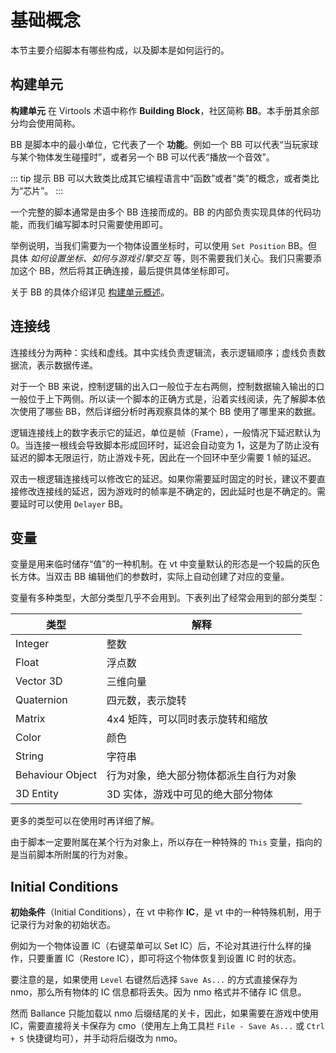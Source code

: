 # 基础概念

本节主要介绍脚本有哪些构成，以及脚本是如何运行的。

## 构建单元

**构建单元** 在 Virtools 术语中称作 **Building Block**，社区简称 **BB**。本手册其余部分均会使用简称。

BB 是脚本中的最小单位，它代表了一个 **功能**。例如一个 BB 可以代表“当玩家球与某个物体发生碰撞时”，或者另一个 BB 可以代表“播放一个音效”。

::: tip 提示
BB 可以大致类比成其它编程语言中“函数”或者“类”的概念，或者类比为“芯片”。
:::

一个完整的脚本通常是由多个 BB 连接而成的。BB 的内部负责实现具体的代码功能，而我们编写脚本时只需要使用即可。

举例说明，当我们需要为一个物体设置坐标时，可以使用 `Set Position` BB。但具体 _如何设置坐标、如何与游戏引擎交互_ 等，则不需要我们关心。我们只需要添加这个 BB，然后将其正确连接，最后提供具体坐标即可。

关于 BB 的具体介绍详见 [构建单元概述](../building-block/intro.md)。

## 连接线

连接线分为两种：实线和虚线。其中实线负责逻辑流，表示逻辑顺序；虚线负责数据流，表示数据传递。

对于一个 BB 来说，控制逻辑的出入口一般位于左右两侧，控制数据输入输出的口一般位于上下两侧。所以读一个脚本的正确方式是，沿着实线阅读，先了解脚本依次使用了哪些 BB，然后详细分析时再观察具体的某个 BB 使用了哪里来的数据。

逻辑连接线上的数字表示它的延迟，单位是帧（Frame），一般情况下延迟默认为 0。当连接一根线会导致脚本形成回环时，延迟会自动变为 1，这是为了防止没有延迟的脚本无限运行，防止游戏卡死，因此在一个回环中至少需要 1 帧的延迟。

双击一根逻辑连接线可以修改它的延迟。如果你需要延时固定的时长，建议不要直接修改连接线的延迟，因为游戏时的帧率是不确定的，因此延时也是不确定的。需要延时可以使用 `Delayer` BB。

## 变量

变量是用来临时储存“值”的一种机制。在 vt 中变量默认的形态是一个较扁的灰色长方体。当双击 BB 编辑他们的参数时，实际上自动创建了对应的变量。

变量有多种类型，大部分类型几乎不会用到。下表列出了经常会用到的部分类型：

| 类型             | 解释                                   |
| ---------------- | -------------------------------------- |
| Integer          | 整数                                   |
| Float            | 浮点数                                 |
| Vector 3D        | 三维向量                               |
| Quaternion       | 四元数，表示旋转                       |
| Matrix           | 4x4 矩阵，可以同时表示旋转和缩放       |
| Color            | 颜色                                   |
| String           | 字符串                                 |
| Behaviour Object | 行为对象，绝大部分物体都派生自行为对象 |
| 3D Entity        | 3D 实体，游戏中可见的绝大部分物体      |

更多的类型可以在使用时再详细了解。

由于脚本一定要附属在某个行为对象上，所以存在一种特殊的 `This` 变量，指向的是当前脚本所附属的行为对象。

## Initial Conditions

**初始条件**（Initial Conditions），在 vt 中称作 **IC**，是 vt 中的一种特殊机制，用于记录行为对象的初始状态。

例如为一个物体设置 IC（右键菜单可以 Set IC）后，不论对其进行什么样的操作，只要重置 IC（Restore IC），即可将这个物体恢复到设置 IC 时的状态。

要注意的是，如果使用 `Level` 右键然后选择 `Save As...` 的方式直接保存为 nmo，那么所有物体的 IC 信息都将丢失。因为 nmo 格式并不储存 IC 信息。

然而 Ballance 只能加载以 nmo 后缀结尾的关卡，因此，如果需要在游戏中使用 IC，需要直接将关卡保存为 cmo（使用左上角工具栏 `File - Save As...` 或 `Ctrl + S` 快捷键均可），并手动将后缀改为 nmo。
